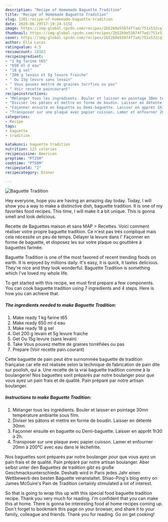 ```yaml
---
description: "Recipe of Homemade Baguette Tradition"
title: "Recipe of Homemade Baguette Tradition"
slug: 1201-recipe-of-homemade-baguette-tradition
date: 2020-06-29T17:19:24.515Z
image: https://img-global.cpcdn.com/recipes/2b52b9e55874f7ad/751x532cq70/baguette-tradition-photo-principale-de-la-recette.jpg
thumbnail: https://img-global.cpcdn.com/recipes/2b52b9e55874f7ad/751x532cq70/baguette-tradition-photo-principale-de-la-recette.jpg
cover: https://img-global.cpcdn.com/recipes/2b52b9e55874f7ad/751x532cq70/baguette-tradition-photo-principale-de-la-recette.jpg
author: Ella Lucas
ratingvalue: 4.5
reviewcount: 18163
recipeingredient:
- "1 kg farine t65"
- "650 ml d eau"
- "18 g sel"
- "200 g levain et 5g levure fraiche"
- " Ou 15g levure sans levain"
- " Vous pouvez mettre de graines torrfies ou pas"
- " Voir recette paincourant"
recipeinstructions:
- "Mélanger tous les ingrédients. Bouler et laisser en pointage 30mn température ambiante sous film."
- "Diviser les pâtons et mettre en forme de boudin. Laisser en détente 30mn."
- "Façonner ensuite en baguette ou Demi-baguette. Laisser en apprêt 1h30 à 2h."
- "Transposer sur une plaque avec papier cuisson. Lamer et enfourner 20mn à 200°C avec eau dans le lèchefrite."
categories:
- Recipe
tags:
- baguette
- tradition

katakunci: baguette tradition 
nutrition: 123 calories
recipecuisine: American
preptime: "PT25M"
cooktime: "PT58M"
recipeyield: "2"
recipecategory: Dinner

---
```



![Baguette Tradition](https://img-global.cpcdn.com/recipes/2b52b9e55874f7ad/751x532cq70/baguette-tradition-photo-principale-de-la-recette.jpg)

Hey everyone, hope you are having an amazing day today. Today, I will show you a way to make a distinctive dish, baguette tradition. It is one of my favorites food recipes. This time, I will make it a bit unique. This is gonna smell and look delicious.

Recette de Baguettes maison et sans MAP &gt; Recettes. Voici comment réaliser votre propre baguette tradition. Ce n&#39;est pas très compliqué mais cela nécessite un peu de temps. Délayer la levure dans l&#39; Façonner en forme de baguette, et disposez les sur votre plaque ou gouttière à baguettes farinée.

Baguette Tradition is one of the most favored of recent trending foods on earth. It is enjoyed by millions daily. It's easy, it is quick, it tastes delicious. They're nice and they look wonderful. Baguette Tradition is something which I've loved my whole life.


To get started with this recipe, we must first prepare a few components. You can cook baguette tradition using 7 ingredients and 4 steps. Here is how you can achieve that.

<!--inarticleads1-->

##### The ingredients needed to make Baguette Tradition:

1. Make ready 1 kg farine t65
1. Make ready 650 ml d eau
1. Make ready 18 g sel
1. Get 200 g levain et 5g levure fraiche
1. Get  Ou 15g levure (sans levain)
1. Take  Vous pouvez mettre de graines torréfiées ou pas
1. Prepare  (Voir recette pain.courant)


Cette baguette de pain peut être surnommée baguette de tradition française car elle est réalisée selon la technique de fabrication de pain dite sur poolish, qui a. Une recette de la vrai baguette tradition comme à la boulangerie! Nos baguettes sont préparés par notre boulanger pour que vous ayez un pain frais et de qualité. Pain préparé par notre artisan boulanger. 

<!--inarticleads2-->

##### Instructions to make Baguette Tradition:

1. Mélanger tous les ingrédients. Bouler et laisser en pointage 30mn température ambiante sous film.
1. Diviser les pâtons et mettre en forme de boudin. Laisser en détente 30mn.
1. Façonner ensuite en baguette ou Demi-baguette. Laisser en apprêt 1h30 à 2h.
1. Transposer sur une plaque avec papier cuisson. Lamer et enfourner 20mn à 200°C avec eau dans le lèchefrite.


Nos baguettes sont préparés par notre boulanger pour que vous ayez un pain frais et de qualité. Pain préparé par notre artisan boulanger. Aber selbst unter den Baguettes de tradition gibt es große Geschmacksunterschiede. Deshalb wird in Paris jedes Jahr einen Wettbewerb des besten Baguette veranstaltet. Shiao-Ping&#39;s blog entry on James McGuire&#39;s Pain de Tradition certainly stimulated a lot of interest. 

So that is going to wrap this up with this special food baguette tradition recipe. Thank you very much for reading. I'm confident that you can make this at home. There is gonna be interesting food at home recipes coming up. Don't forget to bookmark this page on your browser, and share it to your family, colleague and friends. Thank you for reading. Go on get cooking!
